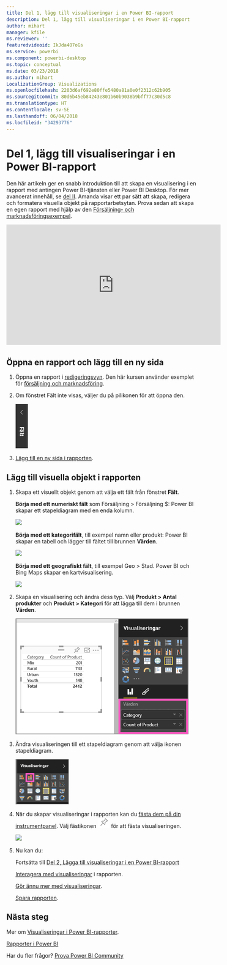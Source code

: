 ```yaml
---
title: Del 1, lägg till visualiseringar i en Power BI-rapport
description: Del 1, lägg till visualiseringar i en Power BI-rapport
author: mihart
manager: kfile
ms.reviewer: ''
featuredvideoid: IkJda4O7oGs
ms.service: powerbi
ms.component: powerbi-desktop
ms.topic: conceptual
ms.date: 03/23/2018
ms.author: mihart
LocalizationGroup: Visualizations
ms.openlocfilehash: 2203d6af692e80ffe5480a81a0e0f2312c62b905
ms.sourcegitcommit: 80d6b45eb84243e801b60b9038b9bff77c30d5c8
ms.translationtype: HT
ms.contentlocale: sv-SE
ms.lasthandoff: 06/04/2018
ms.locfileid: "34293776"
---
```

# <a name="part-i-add-visualizations-to-a-power-bi-report"></a>Del 1, lägg till visualiseringar i en Power BI-rapport
Den här artikeln ger en snabb introduktion till att skapa en visualisering i en rapport med antingen Power BI-tjänsten eller Power BI Desktop.  För mer avancerat innehåll, se [del II](power-bi-report-add-visualizations-ii.md). Amanda visar ett par sätt att skapa, redigera och formatera visuella objekt på rapportarbetsytan. Prova sedan att skapa en egen rapport med hjälp av den [Försäljning- och marknadsföringsexempel](sample-datasets.md).

<iframe width="560" height="315" src="https://www.youtube.com/embed/IkJda4O7oGs" frameborder="0" allowfullscreen></iframe>


## <a name="open-a-report-and-add-a-new-page"></a>Öppna en rapport och lägg till en ny sida
1. Öppna en rapport i [redigeringsvyn](service-reading-view-and-editing-view.md). Den här kursen använder exemplet för [försäljning och marknadsföring](sample-datasets.md).
2. Om fönstret Fält inte visas, väljer du på pilikonen för att öppna den. 
   
   ![](media/power-bi-report-add-visualizations-i/pbi_nancy_fieldsfiltersarrow.png)
3. [Lägg till en ny sida i rapporten](power-bi-report-add-page.md).

## <a name="add-visualizations-to-the-report"></a>Lägg till visuella objekt i rapporten
1. Skapa ett visuellt objekt genom att välja ett fält från fönstret **Fält**.  
   
   **Börja med ett numeriskt fält** som Försäljning > Försäljning $: Power BI skapar ett stapeldiagram med en enda kolumn.
   
   ![](media/power-bi-report-add-visualizations-i/pbi_onecolchart.png)
   
   **Börja med ett kategorifält**, till exempel namn eller produkt: Power BI skapar en tabell och lägger till fältet till brunnen **Värden**.
   
   ![](media/power-bi-report-add-visualizations-i/pbi_agif_createchart3.gif)
   
   **Börja med ett geografiskt fält**, till exempel Geo > Stad. Power BI och Bing Maps skapar en kartvisualisering.
   
   ![](media/power-bi-report-add-visualizations-i/power-bi-map.png)
2. Skapa en visualisering och ändra dess typ. Välj **Produkt > Antal produkter** och **Produkt > Kategori** för att lägga till dem i brunnen **Värden**.
   
   ![](media/power-bi-report-add-visualizations-i/part1table1.png)
3. Ändra visualiseringen till ett stapeldiagram genom att välja ikonen stapeldiagram.
   
   ![](media/power-bi-report-add-visualizations-i/part1converttocolumn.png)
4. När du skapar visualiseringar i rapporten kan du [fästa dem på din instrumentpanel](service-dashboard-pin-tile-from-report.md). Välj fästikonen ![](media/power-bi-report-add-visualizations-i/pinnooutline.png) för att fästa visualiseringen.
   
   ![](media/power-bi-report-add-visualizations-i/part1pin1.png)
5. Nu kan du:
   
   Fortsätta till [Del 2, Lägga till visualiseringar i en Power BI-rapport](power-bi-report-add-visualizations-ii.md)
   
   [Interagera med visualiseringar](service-reading-view-and-editing-view.md) i rapporten.
   
   [Gör ännu mer med visualiseringar](power-bi-report-visualizations.md).
   
   [Spara rapporten](service-report-save.md).

## <a name="next-steps"></a>Nästa steg
Mer om [Visualiseringar i Power BI-rapporter](power-bi-report-visualizations.md).

[Rapporter i Power BI](service-reports.md)

Har du fler frågor? [Prova Power BI Community](http://community.powerbi.com/)

